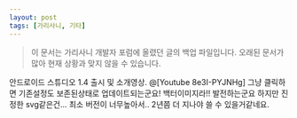 ```yaml
---
layout: post
tags: [가리사니, 기타]
---
```


> 이 문서는 가리사니 개발자 포럼에 올렸던 글의 백업 파일입니다.
오래된 문서가 많아 현재 상황과 맞지 않을 수 있습니다.


안드로이드 스튜디오 1.4 출시 및 소개영상.
@[Youtube 8e3I-PYJNHg]
그냥 클릭하면 기존설정도 보존된상태로 업데이트되는군요!
백터이미지라!! 발전하는군요 하지만 진정한 svg같은건...
최소 버전이 너무높아서..
2년쯤 더 지나야 쓸 수 있을거같네요.